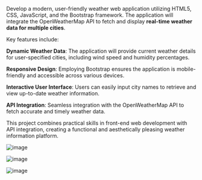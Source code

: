 Develop a modern, user-friendly weather web application utilizing HTML5, CSS, JavaScript, and the Bootstrap framework. 
The application will integrate the OpenWeatherMap API to fetch and display **real-time weather data for multiple cities**.

Key features include:

**Dynamic Weather Data**: The application will provide current weather details for user-specified cities, including wind speed and humidity percentages.

**Responsive Design**: Employing Bootstrap ensures the application is mobile-friendly and accessible across various devices.

**Interactive User Interface**: Users can easily input city names to retrieve and view up-to-date weather information.

**API Integration**: Seamless integration with the OpenWeatherMap API to fetch accurate and timely weather data.

This project combines practical skills in front-end web development with API integration, creating a functional and aesthetically pleasing weather information platform.

![image](https://github.com/user-attachments/assets/ffc138fa-a1b1-4292-92bc-121107d0ba9e)

![image](https://github.com/user-attachments/assets/bb927c92-d784-42b8-aace-435babd67f90)

![image](https://github.com/user-attachments/assets/a442afe7-33be-4d96-80f1-6db1e023b4d5)




